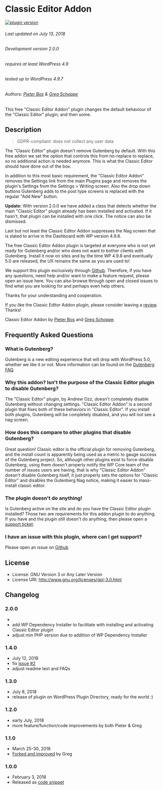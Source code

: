 # Classic Editor Addon

[![plugin version](https://img.shields.io/wordpress/plugin/v/classic-editor-addon.svg)](https://wordpress.org/plugins/classic-editor-addon)

###### Last updated on July 13, 2018
###### Development version 2.0.0
###### requires at least WordPress 4.9
###### tested up to WordPress 4.9.7
###### Authors: [Pieter Bos](https://github.com/senlin) &amp; [Greg Schoppe](https://github.com/gschoppe)

This free "Classic Editor Addon" plugin changes the default behaviour of the "Classic Editor" plugin; and then some.

## Description

> GDPR-compliant: does not collect any user data

The "Classic Editor" plugin doesn't remove Gutenberg by default. With this free addon we set the option that controls this from no-replace to replace, so no additional action is needed anymore. This is what the Classic Editor should have done out of the box.

In addition to this most basic requirement, the "Classic Editor Addon" removes the Settings link from the main Plugins page and removes the plugin's Settings from the Settings > Writing screen. Also the drop down buttons Gutenberg adds to the post type screens is replaced with the regular "Add New" button.

**Update:** With version 2.0.0 we have added a class that detects whether the main "Classic Editor" plugin already has been installed and activated. If it hasn't, that plugin can be installed with one click. The notice can also be dismissed.

Last but not least the Classic Editor Addon suppresses the Nag screen that is slated to arrive in the Dashboard with WP version 4.9.8.

The free Classic Editor Addon plugin is targeted at everyone who is not yet ready for Gutenberg and/or who does not want to bother clients with Gutenberg. Install it now on sites and by the time WP 4.9.8 and eventually 5.0 are released, the UX remains the same as you are used to!

We support this plugin exclusively through [Github](https://github.com/senlin/classic-editor-addon/issues). Therefore, if you have any questions, need help and/or want to make a feature request, please open an issue here. You can also browse through open and closed issues to find what you are looking for and perhaps even help others.

Thanks for your understanding and cooperation.

If you like the Classic Editor Addon plugin, please consider leaving a [review](https://wordpress.org/support/view/plugin-reviews/classic-editor-addon?rate=5#postform). Thanks!

Classic Editor Addon by [Pieter Bos](https://so-wp.com/plugin/classic-editor-addon) and [Greg Schoppe](https://gschoppe.com).

## Frequently Asked Questions

### What is Gutenberg?

Gutenberg is a new editing experience that will drop with WordPress 5.0, whether we like it or not. More information can be found on the [Gutenberg FAQ](https://wordpress.org/gutenberg/handbook/reference/faq/).

### Why this addon? Isn't the purpose of the Classic Editor plugin to disable Gutenberg?

The "Classic Editor" plugin, by Andrew Ozz, doesn't completely disable Gutenberg without changing settings. "Classic Editor Addon" is a second plugin that fixes both of these behaviors in "Classic Editor". If you install both plugins, Gutenberg will be completely disabled, and you will not see a nag screen.

### How does this compare to other plugins that disable Gutenberg?

Great question! Classic editor is the official plugin for removing Gutenberg, and the install count is apparently being used as a metric to gauge success of the Gutenberg project. So, although other plugins exist to force-disable Gutenberg, using them doesn't properly notify the WP Core team of the number of issues users are having, that is why "Classic Editor Addon" doesn't disable Gutenberg itself, it just properly sets the options for "Classic Editor" and disables the Gutenberg Nag notice, making it easier to mass-install classic editor.

### The plugin doesn't do anything!

Is Gutenberg active on the site and do you have the Classic Editor plugin installed? Those two are requirements for this addon plugin to do anything. If you have and the plugin still doesn't do anything, then please open a [support ticket](https://github.com/senlin/classic-editor-addon/issues).

### I have an issue with this plugin, where can I get support?

Please open an issue on [Github](https://github.com/senlin/classic-editor-addon/issues)

## License

* License: GNU Version 3 or Any Later Version
* License URI: http://www.gnu.org/licenses/gpl-3.0.html

## Changelog

### 2.0.0

* 
* add WP Dependency Installer to facilitate with installing and activating Classic Editor plugin
* adjust min PHP version due to addition of WP Dependency Installer

### 1.4.0

* July 12, 2018
* fix [issue #2](https://github.com/senlin/classic-editor-addon/issues/2)
* adjust readme text and FAQs

### 1.3.0

* July 8, 2018
* release of plugin on WordPress Plugin Directory, ready for the world :)

### 1.2.0

* early July, 2018
* more feature/function/code improvements by both Pieter &amp; Greg

### 1.1.0

* March 25-30, 2018
* [Forked and improved](https://gist.github.com/gschoppe/ce88a7821764ef11803a5c64350078b6/570ed7cdad511d896dbd510e281aed796b3672e2) by Greg

### 1.0.0

* February 3, 2018
* Released as [code snippet](https://gist.github.com/senlin/691c5f06459857f57247dc92f7ec1406/6f4091caf458fbec70b33df5d136d66e8e3b6b29)

